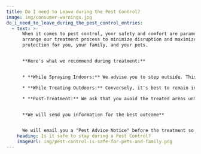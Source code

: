 ```yaml
---
title: Do I need to Leave during the Pest Control?
image: img/consumer-warnings.jpg
do_i_need_to_leave_during_the_pest_control_entries:
  - text: >-
      When it comes to pest control, your safety and comfort are paramount. We
      arrange our treatment process to minimize disruption and maximize
      protection for you, your family, and your pets.


      **Here's what we recommend during treatment:**


      * **While Spraying Indoors:** We advise you to step outside. This allows the treatment to settle and dry to minimise exposure to the application process.

      * **While Treating Outdoors:** Conversely, it's best to remain indoors. This helps prevent any direct contact with the treatments and ensures the application is undisturbed.

      * **Post-Treatment:** We ask that you avoid the treated areas until they are completely dry. This drying period is crucial for the effectiveness of the treatment and your safety.


      **We will send you information for the best outcome**


      We will email you a "Pest Advice Notice" before the treatment so you know what to do before we come and what to do after the treatment
    heading: Is it safe to stay during a Pest Control?
    imageUrl: img/pest-control-is-safe-for-pets-and-family.png
---
```

